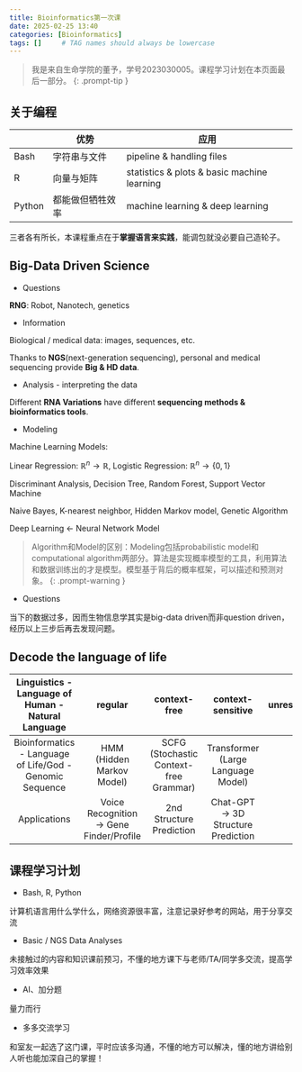 ```yaml
---
title: Bioinformatics第一次课
date: 2025-02-25 13:40
categories: [Bioinformatics]
tags: []     # TAG names should always be lowercase
---
```

> 我是来自生命学院的董予，学号2023030005。课程学习计划在本页面最后一部分。
{: .prompt-tip }

## 关于编程

|        | 优势             | 应用                                        |
| ------ | ---------------- | ------------------------------------------- |
| Bash   | 字符串与文件     | pipeline & handling files                   |
| R      | 向量与矩阵       | statistics & plots & basic machine learning |
| Python | 都能做但牺牲效率 | machine learning & deep learning            |

三者各有所长，本课程重点在于**掌握语言来实践**，能调包就没必要自己造轮子。

## Big-Data Driven Science

- Questions

**RNG**: Robot, Nanotech, genetics

- Information

Biological / medical data: images, sequences, etc.

Thanks to **NGS**(next-generation sequencing), personal and medical sequencing provide **Big & HD data**.

- Analysis - interpreting the data

Different **RNA Variations** have different **sequencing methods & bioinformatics tools**.

- Modeling

Machine Learning Models:

Linear Regression: $\mathbb{R}^n \to \mathbb{R}$, Logistic Regression: $\mathbb{R}^n \to \{0, 1\}$

Discriminant Analysis, Decision Tree, Random Forest, Support Vector Machine

Naive Bayes, K-nearest neighbor, Hidden Markov model, Genetic Algorithm

Deep Learning <- Neural Network Model

> Algorithm和Model的区别：Modeling包括probabilistic model和computational algorithm两部分。算法是实现概率模型的工具，利用算法和数据训练出的才是模型。模型基于背后的概率框架，可以描述和预测对象。
{: .prompt-warning }

- Questions

当下的数据过多，因而生物信息学其实是big-data driven而非question driven，经历以上三步后再去发现问题。

## Decode the language of life

|    Linguistics - Language of Human - Natural Language    |                 regular                 |              context-free              |          context-sensitive          | unrestricted |
| :------------------------------------------------------: | :--------------------------------------: | :------------------------------------: | :---------------------------------: | :----------: |
| Bioinformatics - Language of Life/God - Genomic Sequence |        HMM (Hidden Markov Model)        | SCFG (Stochastic Context-free Grammar) | Transformer (Large Language Model) |              |
|                       Applications                       | Voice Recognition → Gene Finder/Profile |        2nd Structure Prediction        | Chat-GPT → 3D Structure Prediction |              |

## 课程学习计划

- Bash, R, Python

计算机语言用什么学什么，网络资源很丰富，注意记录好参考的网站，用于分享交流

- Basic / NGS Data Analyses

未接触过的内容和知识课前预习，不懂的地方课下与老师/TA/同学多交流，提高学习效率效果

- AI、加分题

量力而行

- 多多交流学习

和室友一起选了这门课，平时应该多沟通，不懂的地方可以解决，懂的地方讲给别人听也能加深自己的掌握！
